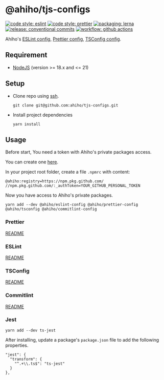 # @ahiho/tjs-configs

[![code style: eslint](https://img.shields.io/badge/code_style-eslint-4b32c3.svg)](https://github.com/eslint/eslint)
[![code style: prettier](https://img.shields.io/badge/code_style-prettier-ff69b4.svg)](https://github.com/prettier/prettier)
[![packaging: lerna](https://img.shields.io/badge/packaging-lerna-cc00ff.svg)](https://lerna.js.org/)
[![release: conventional commits](https://img.shields.io/badge/release-conventional%20commits-f96672.svg)](https://conventionalcommits.org)
[![workflow: github actions](https://img.shields.io/badge/workflow-github%20actions-278cff.svg)](https://github.com/features/actions)

Ahiho's
[ESLint config](http://eslint.org/docs/user-guide/configuring#extending-configuration-files),
[Prettier config](https://prettier.io/docs/en/index.html),
[TSConfig config](https://www.typescriptlang.org/tsconfig).

## Requirement

- [NodeJS](https://nodejs.org) (version >= 18.x and <= 21)

## Setup

- Clone repo using [ssh](https://docs.github.com/en/github/authenticating-to-github/connecting-to-github-with-ssh).

  ```shell script
  git clone git@github.com:ahiho/tjs-configs.git
  ```

- Install project dependencies

  ```shell script
  yarn install
  ```

## Usage

Before start, You need a token with Ahiho's private packages access.

You can create one [here](https://github.com/settings/tokens/new?scopes=read:packages).

In your project root folder, create a file `.npmrc` with content:

```
@ahiho:registry=https://npm.pkg.github.com/
//npm.pkg.github.com/:_authToken=YOUR_GITHUB_PERSONAL_TOKEN
```

Now you have access to Ahiho's private packages.

```shell
yarn add --dev @ahiho/eslint-config @ahiho/prettier-config @ahiho/tsconfig @ahiho/commitlint-config
```

### Prettier

[README](./packages/prettier-config/README.md)

### ESLint

[README](./packages/eslint-config/README.md)

### TSConfig

[README](./packages/tsconfig/README.md)

### Commitlint

[README](./packages/commitlint-config/README.md)

### Jest

`yarn add --dev ts-jest`

After installing, update a package's `package.json` file to add the following properties.

```text
"jest": {
  "transform": {
    "^.+\\.ts$": "ts-jest"
  }
},
```
